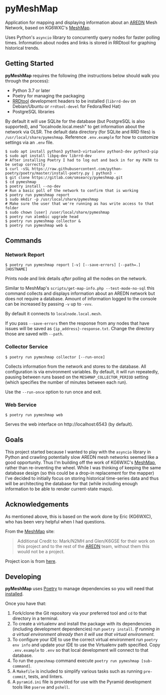 pyMeshMap
=========

Application for mapping and displaying information about an
[AREDN](https://arednmesh.org/) Mesh Network, based on KG6WXC's
[MeshMap](https://gitlab.kg6wxc.net/mesh/meshmap).

Uses Python's `asyncio` library to concurrently query nodes for faster polling times.
Information about nodes and links is stored in RRDtool for graphing historical trends.


Getting Started
---------------

**pyMeshMap** requires the following (the instructions below should walk you through the process):
* Python 3.7 or later
* Poetry for managing the packaging
* [RRDtool](https://oss.oetiker.ch/rrdtool/index.en.html) development headers to be installed
(`librrd-dev` on Debian/Ubuntu or `rrdtool-devel` for Fedora/Red Hat)
* PostgreSQL libraries

By default it will use SQLite for the database (but PostgreSQL is also supported),
and "localnode.local.mesh" to get information about the network via OLSR.
The default data directory (for SQLite and RRD files) is `/usr/local/share/pymeshmap`.
Reference `.env.example` for how to customize settings via an `.env` file.

```shell script
$ sudo apt install python3 python3-virtualenv python3-dev python3-pip
$ sudo apt install libpq-dev librrd-dev
# After installing Poetry I had to log out and back in for my PATH to be setup correctly
$ curl -sSL https://raw.githubusercontent.com/python-poetry/poetry/master/install-poetry.py | python3 -
$ git clone https://gitlab.com/smsearcy/pymeshmap.git
$ cd pymeshmap
$ poetry install --no-dev
# Run a basic poll of the network to confirm that is working
$ poetry run pymeshmap report
$ sudo mkdir -p /usr/local/share/pymeshmap
# Make sure the user that we're running as has write access to that folder
$ sudo chown [user] /user/local/share/pymeshmap
$ poetry run alembic upgrade head
$ poetry run pymeshmap collector &
$ poetry run pymeshmap web &
```

Commands
--------

### Network Report
```shell script
$ poetry run pymeshmap report [-v] [--save-errors] [--path=.] [HOSTNAME]
```

Prints node and link details *after* polling all the nodes on the network.

Similar to MeshMap's `scripts/get-map-info.php --test-mode-no-sql`
this command collects and displays information about an AREDN network
but does not require a database.
Amount of information logged to the console can be increased by passing `-v` up to `-vvv`.

By default it connects to `localnode.local.mesh`.

If you pass `--save-errors` then the response from any nodes that have issues
will be saved as `{ip_address}-response.txt`.
Change the directory those are saved with `--path`.

### Collector Service
```shell script
$ poetry run pymeshmap collector [--run-once]
```

Collects information from the network and stores to the database.
All configuration is via environment variables.
By default, it will run repeatedly,
pausing between runs based on the `MESHMAP_COLLECTOR_PERIOD` setting
(which specifies the number of minutes between each run).

Use the `--run-once` option to run once and exit.


### Web Service
```shell script
$ poetry run pymeshmap web
```

Serves the web interface on http://localhost:6543 (by default).

Goals
-----

This project started because I wanted to play with the `asyncio` library in Python
and crawling potentially slow AREDN mesh networks seemed like a good opportunity.
Thus I'm building off the work of KG6WXC's [MeshMap](https://gitlab.kg6wxc.net/mesh/meshmap),
rather than re-inventing the wheel.
While I was thinking of keeping the same database design
(so this could be a drop-in replacement for the mapper)
I've decided to initially focus on storing historical time-series data and
thus will be architecting the database for that
(while including enough information to be able to render current-state maps).


Acknowledgements
----------------

As mentioned above, this is based on the work done by Eric (KG6WXC),
who has been very helpful when I had questions.

From the [MeshMap](https://gitlab.kg6wxc.net/mesh/meshmap) site:

> Additional Credit to: Mark/N2MH and Glen/K6GSE for their work on this project
> and to the rest of the [AREDN](https://arednmesh.org/) team,
> without them this would not be a project.

Project icon is from [here](https://commons.wikimedia.org/wiki/File:FullMeshNetwork.svg).


Developing
----------

**pyMeshMap** uses [Poetry](https://python-poetry.org/) to manage dependencies
so you will need that [installed](https://python-poetry.org/docs/#installation).

Once you have that:

1. Fork/clone the Git repository via your preferred tool
and `cd` to that directory in a terminal.
2. To create a virtualenv and install the package with its dependencies
(including development dependencies) run `poetry install`.
*If running in a virtual environment already then it will use that virtual environment.*
3. To configure your IDE to use the correct virtual environment
run `poetry env info`
and update your IDE to use the Virtualenv path specified.
Copy `.env.example` to `.env` so that local development will connect to that database.
4. To run the `pymeshmap` command execute `poetry run pymeshmap [sub-command]`.
5. A `Makefile` is included to simplify various tasks such as running `pre-commit`, tests, and linters.
6. A `pyramid.ini` file is provided for use with the Pyramid development tools like `pserve` and `pshell`.
